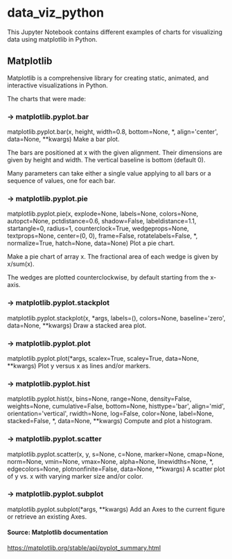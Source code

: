 # data_viz_python
This Jupyter Notebook contains different examples of charts for visualizing data using matplotlib in Python.

## Matplotlib 
Matplotlib is a comprehensive library for creating static, animated, and interactive visualizations in Python.

The charts that were made:

### -> matplotlib.pyplot.bar
matplotlib.pyplot.bar(x, height, width=0.8, bottom=None, *, align='center', data=None, **kwargs)
Make a bar plot.

The bars are positioned at x with the given alignment. Their dimensions are given by height and width. The vertical baseline is bottom (default 0).

Many parameters can take either a single value applying to all bars or a sequence of values, one for each bar.

### -> matplotlib.pyplot.pie
matplotlib.pyplot.pie(x, explode=None, labels=None, colors=None, autopct=None, pctdistance=0.6, shadow=False, labeldistance=1.1, startangle=0, radius=1, counterclock=True, wedgeprops=None, textprops=None, center=(0, 0), frame=False, rotatelabels=False, *, normalize=True, hatch=None, data=None)
Plot a pie chart.

Make a pie chart of array x. The fractional area of each wedge is given by x/sum(x).

The wedges are plotted counterclockwise, by default starting from the x-axis.

### -> matplotlib.pyplot.stackplot
matplotlib.pyplot.stackplot(x, *args, labels=(), colors=None, baseline='zero', data=None, **kwargs)
Draw a stacked area plot.

### -> matplotlib.pyplot.plot
matplotlib.pyplot.plot(*args, scalex=True, scaley=True, data=None, **kwargs)
Plot y versus x as lines and/or markers.

### -> matplotlib.pyplot.hist
matplotlib.pyplot.hist(x, bins=None, range=None, density=False, weights=None, cumulative=False, bottom=None, histtype='bar', align='mid', orientation='vertical', rwidth=None, log=False, color=None, label=None, stacked=False, *, data=None, **kwargs)
Compute and plot a histogram.

### -> matplotlib.pyplot.scatter
matplotlib.pyplot.scatter(x, y, s=None, c=None, marker=None, cmap=None, norm=None, vmin=None, vmax=None, alpha=None, linewidths=None, *, edgecolors=None, plotnonfinite=False, data=None, **kwargs)
A scatter plot of y vs. x with varying marker size and/or color.

### -> matplotlib.pyplot.subplot
matplotlib.pyplot.subplot(*args, **kwargs)
Add an Axes to the current figure or retrieve an existing Axes.

#### Source: Matplotlib documentation
https://matplotlib.org/stable/api/pyplot_summary.html


